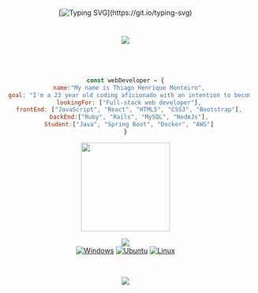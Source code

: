 
</br>
<div align="center">
	</hr>

[![Typing SVG](https://readme-typing-svg.herokuapp.com/?lines=Hi+there,+I´m+Thiago+Henrique.;I´m+a+Full-Stack+Developer.;Welcome+to+my+GitHub!)](https://git.io/typing-svg)

<h1 align='center'><img src='https://visitor-badge.laobi.icu/badge?page_id=thiago-henrique-dev'></h1>
  <br>
</br>

```javascript
const webDeveloper = {
  name:"My name is Thiago Henrique Monteiro",
  goal: "I'm a 23 year old coding aficionado with an intention to become a successful full-stack web developer",
  lookingFor: ["Full-stack web developer"],
  frontEnd: ["JavaScript", "React", "HTML5", "CSS3", "Bootstrap"],
  backEnd:["Ruby", "Rails", "MySQL", "NodeJs"],
  Student:["Java", "Spring Boot", "Docker", "AWS"]
}
```
  <img height="180em" src="https://github-readme-stats.vercel.app/api/top-langs/?username=thiago-henrique-dev&layout=compact&langs_count=7&theme=dracula"/>

  <a href="https://www.linkedin.com/in/thiago-henrique-dev/" target="_blank"><img src="https://img.shields.io/badge/-LinkedIn-%230077B5?style=for-the-badge&logo=linkedin&logoColor=white" target="_blank"></a>   
  [![Windows](https://img.shields.io/badge/Windows-0078D6?style=for-the-badge&logo=windows&logoColor=white)](https://github.com/thiago-henrique-dev)
[![Ubuntu](https://img.shields.io/badge/Ubuntu-E95420?style=for-the-badge&logo=ubuntu&logoColor=white)](https://github.com/thiago-henrique-dev)
[![Linux](https://img.shields.io/badge/Linux-yellow?style=for-the-badge&logo=linux&logoColor=white)](https://github.com/thiago-henrique-dev)

</br>
<p align="center">
  <img src ="https://github-readme-streak-stats.herokuapp.com?user=thiago-henrique-dev&theme=tokyonight&hide_border=true&background=FFFFFF00">
  <br>
  <br>
 </p>
</br>
</br>

